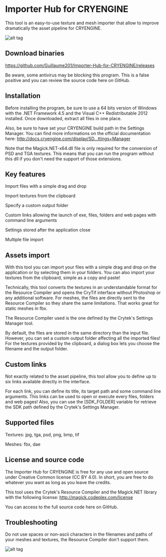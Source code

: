 Importer Hub for CRYENGINE
==========================

This tool is an easy-to-use texture and mesh importer that allow to improve dramatically the asset pipeline for CRYENGINE.

![alt tag](http://www.guillaume-puyal.com/uploads/Mar-2014/ImporterHub_v0-1_screen2.png)

Download binaries
--
https://github.com/Guillaume201/Importer-Hub-for-CRYENGINE/releases

Be aware, some antivirus may be blocking this program. This is a false positive and you can review the source code here on GitHub. 

Installation
--
Before installing the program, be sure to use a 64 bits version of Windows with the .NET Framework 4.5 and the Visual C++ Redistributable 2012 installed.
Once downloaded, extract all files in one place.

Also, be sure to have set your CRYENGINE build path in the Settings Manager. You can find more informations on the official documentation here: http://docs.cryengine.com/display/SD...ttings+Manager

Note that the Magick.NET-x64.dll file is only required for the conversion of PSD and TGA textures. This means that you can run the program without this dll if you don't need the support of those extensions.

Key features
--
Import files with a simple drag and drop

Import textures from the clipboard

Specify a custom output folder

Custom links allowing the launch of exe, files, folders and web pages with command line arguments

Settings stored after the application close

Multiple file import

Assets import
--
With this tool you can import your files with a simple drag and drop on the application or by selecting them in your folders.
You can also import your textures from the clipboard, simple as a copy and paste!

Technically, this tool converts the textures in an understandable format for the Resource Compiler and opens the CryTif interface without Photoshop or any additional software.
For meshes, the files are directly sent to the Resource Compiler so they share the same limitations. That works great for static meshes in fbx.

The Resource Compiler used is the one defined by the Crytek's Settings Manager tool.

By default, the files are stored in the same directory than the input file. However, you can set a custom output folder affecting all the imported files!
For the textures provided by the clipboard, a dialog box lets you choose the filename and the output folder.

Custom links
--
Not exactly related to the asset pipeline, this tool allow you to define up to six links available directly in the interface.

For each link, you can define its title, its target path and some command line arguments.
This links can be used to open or execute every files, folders and web pages!
Also, you can use the [SDK_FOLDER] variable for retrieve the SDK path defined by the Crytek's Settings Manager.

Supported files
--
Textures: jpg, tga, psd, png, bmp, tif

Meshes: fbx, dae

License and source code
--
The Importer Hub for CRYENGINE is free for any use and open source under Creative Common license (CC BY 4.0).
In short, you are free to do whatever you want as long as you leave the credits.

This tool uses the Crytek's Resource Compiler and the Magick.NET library with the following license: http://magick.codeplex.com/license

You can access to the full source code here on GitHub.

Troubleshooting
--
Do not use spaces or non-ascii characters in the filenames and paths of your meshes and textures, the Resource Compiler don't support them.

![alt tag](http://www.guillaume-puyal.com/uploads/Mar-2014/ImporterHub_v0-1_screen.png)

